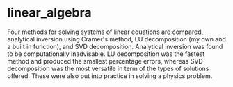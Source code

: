 # linear_algebra

Four methods for solving systems of linear equations are compared, analytical inversion using Cramer's method, LU decomposition (my own and a built in function), and SVD decomposition. Analytical inversion was found to be computationally inadvisable. LU decomposition was the fastest method and produced the smallest percentage errors, whereas SVD decomposition was the most versatile in term of the types of solutions offered. These were also put into practice in solving a physics problem. 


